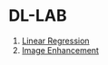 # DL-LAB

<ol>
<li><a href="https://github.com/jayasankar-shyam/DL-LAB/blob/main/exp1.ipynb">Linear Regression</a></li>
<li><a href="https://github.com/jayasankar-shyam/DL-LAB/blob/main/exp2.ipynb">Image Enhancement</a></li>
</ol>
